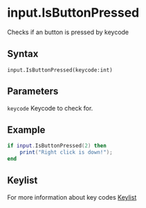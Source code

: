 # input.IsButtonPressed
Checks if an button is pressed by keycode

## Syntax
```
input.IsButtonPressed(keycode:int)
```

## Parameters
```keycode``` Keycode to check for. 

## Example
```lua
if input.IsButtonPressed(2) then
	print("Right click is down!");
end
```

## Keylist
For more information about key codes
[Keylist](keylist.md)
